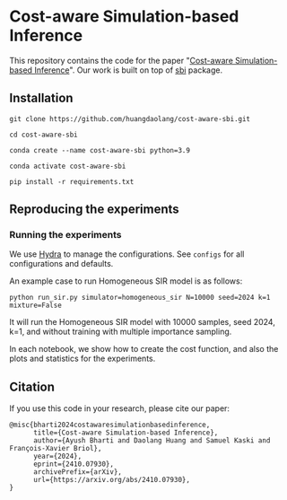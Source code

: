 # Cost-aware Simulation-based Inference
This repository contains the code for the paper "[Cost-aware Simulation-based Inference](https://arxiv.org/abs/2410.07930)". Our work is built on top of [sbi](https://github.com/sbi-dev/sbi) package.

## Installation
```
git clone https://github.com/huangdaolang/cost-aware-sbi.git

cd cost-aware-sbi

conda create --name cost-aware-sbi python=3.9

conda activate cost-aware-sbi

pip install -r requirements.txt
```

## Reproducing the experiments
### Running the experiments

We use [Hydra](https://hydra.cc/) to manage the configurations. See `configs` for all configurations and defaults.

An example case to run Homogeneous SIR model is as follows:
```
python run_sir.py simulator=homogeneous_sir N=10000 seed=2024 k=1 mixture=False
```
It will run the Homogeneous SIR model with 10000 samples, seed 2024, k=1, and without training with multiple importance sampling.

In each notebook, we show how to create the cost function, and also the plots and statistics for the experiments.

## Citation

If you use this code in your research, please cite our paper:

```
@misc{bharti2024costawaresimulationbasedinference,
      title={Cost-aware Simulation-based Inference}, 
      author={Ayush Bharti and Daolang Huang and Samuel Kaski and François-Xavier Briol},
      year={2024},
      eprint={2410.07930},
      archivePrefix={arXiv},
      url={https://arxiv.org/abs/2410.07930}, 
}
```